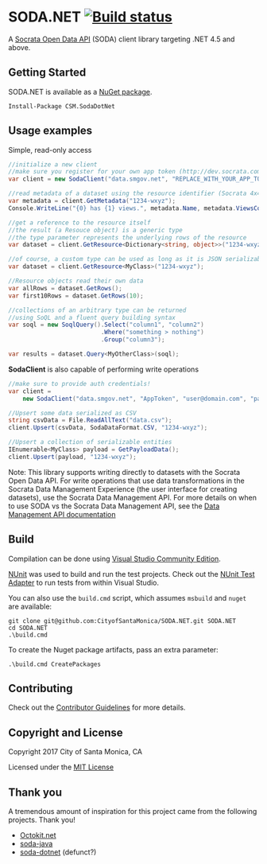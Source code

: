 # SODA.NET [![Build status](https://ci.appveyor.com/api/projects/status/yub6lyl79573lufv/branch/master?svg=true)](https://ci.appveyor.com/project/thekaveman/soda-net/branch/master)

A [Socrata Open Data API](http://dev.socrata.com) (SODA) client library targeting 
.NET 4.5 and above.

## Getting Started

SODA.NET is available as a [NuGet package](https://www.nuget.org/packages/CSM.SodaDotNet/).

    Install-Package CSM.SodaDotNet

## Usage examples

Simple, read-only access

```c#
//initialize a new client
//make sure you register for your own app token (http://dev.socrata.com/register)
var client = new SodaClient("data.smgov.net", "REPLACE_WITH_YOUR_APP_TOKEN");

//read metadata of a dataset using the resource identifier (Socrata 4x4)
var metadata = client.GetMetadata("1234-wxyz");
Console.WriteLine("{0} has {1} views.", metadata.Name, metadata.ViewsCount);

//get a reference to the resource itself
//the result (a Resouce object) is a generic type
//the type parameter represents the underlying rows of the resource
var dataset = client.GetResource<Dictionary<string, object>>("1234-wxyz");

//of course, a custom type can be used as long as it is JSON serializable
var dataset = client.GetResource<MyClass>("1234-wxyz");

//Resource objects read their own data
var allRows = dataset.GetRows();
var first10Rows = dataset.GetRows(10);

//collections of an arbitrary type can be returned
//using SoQL and a fluent query building syntax
var soql = new SoqlQuery().Select("column1", "column2")
                          .Where("something > nothing")
                          .Group("column3");

var results = dataset.Query<MyOtherClass>(soql);
```

**SodaClient** is also capable of performing write operations

```c#
//make sure to provide auth credentials!
var client = 
    new SodaClient("data.smgov.net", "AppToken", "user@domain.com", "password");

//Upsert some data serialized as CSV
string csvData = File.ReadAllText("data.csv");
client.Upsert(csvData, SodaDataFormat.CSV, "1234-wxyz");

//Upsert a collection of serializable entities
IEnumerable<MyClass> payload = GetPayloadData();
client.Upsert(payload, "1234-wxyz");
```

Note: This library supports writing directly to datasets with the Socrata Open Data API. For write operations that use 
data transformations in the Socrata Data Management Experience (the user interface for creating datasets), use the Socrata 
Data Management API. For more details on when to use SODA vs the Socrata Data Management API, see the [Data Management API documentation](https://socratapublishing.docs.apiary.io/#)

## Build

Compilation can be done using
[Visual Studio Community Edition](https://www.visualstudio.com/en-us/products/visual-studio-community-vs.aspx).

[NUnit](http://nunit.org/) was used to build and run the test projects. Check out the
[NUnit Test Adapter](https://visualstudiogallery.msdn.microsoft.com/6ab922d0-21c0-4f06-ab5f-4ecd1fe7175d)
to run tests from within Visual Studio.

You can also use the `build.cmd` script, which assumes `msbuild` and `nuget` are available:

    git clone git@github.com:CityofSantaMonica/SODA.NET.git SODA.NET
    cd SODA.NET
    .\build.cmd

To create the Nuget package artifacts, pass an extra parameter:

    .\build.cmd CreatePackages

## Contributing

Check out the 
[Contributor Guidelines](https://github.com/CityOfSantaMonica/SODA.NET/blob/master/CONTRIBUTING.md) 
for more details.

## Copyright and License

Copyright 2017 City of Santa Monica, CA

Licensed under the 
[MIT License](https://github.com/CityOfSantaMonica/SODA.NET/blob/master/LICENSE.txt)

## Thank you

A tremendous amount of inspiration for this project came from the following projects. Thank you!

  - [Octokit.net](https://github.com/octokit/octokit.net)
  - [soda-java](https://github.com/socrata/soda-java/)
  - [soda-dotnet](https://github.com/socrata/soda-dotnet) (defunct?)
